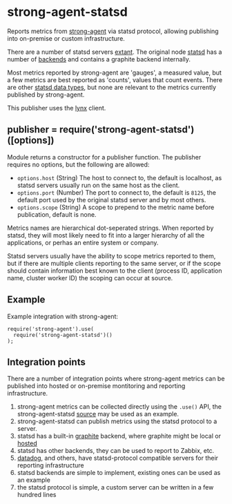# strong-agent-statsd

Reports metrics from [strong-agent](https://www.npmjs.org/package/strong-agent)
via statsd protocol, allowing publishing into on-premise or custom
infrastructure.

There are a number of statsd servers
[extant](https://github.com/etsy/statsd/wiki#server-implementations). The
original node [statsd](https://github.com/etsy/statsd) has a number
of [backends](https://github.com/etsy/statsd/wiki/Backends) and contains
a graphite backend internally.

Most metrics reported by strong-agent are 'gauges', a measured value, but a few
metrics are best reported as 'counts', values that count events. There are other
[statsd data types](https://github.com/b/statsd_spec), but none are relevant to
the metrics currently published by strong-agent.

This publisher uses the [lynx](https://www.npmjs.org/package/lynx) client.

## publisher = require('strong-agent-statsd')([options])

Module returns a constructor for a publisher function. The publisher requires
no options, but the following are allowed:

- `options.host` (String) The host to connect to, the default is localhost,
  as statsd servers usually run on the same host as the client.
- `options.port` (Number) The port to connect to, the default is `8125`, the
  default port used by the original statsd server and by most others.
- `options.scope` (String) A scope to prepend to the metric name before
  publication, default is none.
  
  
Metrics names are hierarchical dot-seperated strings. When reported by statsd,
they will most likely need to fit into a larger hierarchy of all the
applications, or perhas an entire system or company.

Statsd servers usually have the ability to scope metrics reported to them, but
if there are multiple clients reporting to the same server, or if the scope
should contain information best known to the client (process ID, application
name, cluster worker ID) the scoping can occur at source.

## Example

Example integration with strong-agent:

    require('strong-agent').use(
      require('strong-agent-statsd')()
    );

## Integration points

There are a number of integration points where strong-agent metrics can be
published into hosted or on-premise montitoring and reporting infrastructure.

1. strong-agent metrics can be collected directly using the `.use()` API, the
   strong-agent-statsd
   [source](https://github.com/strongloop/strong-agent-statsd)
   may be used as an example.
2. strong-agent-statsd can publish metrics using the statsd protocol to a
   server.
3. statsd has a built-in [graphite](http://graphite.wikidot.com/) backend, where
   graphite might be local or
   [hosted](https://www.hostedgraphite.com/)
4. statsd has other backends, they can be used to report to Zabbix, etc.
5. [datadog](http://docs.datadoghq.com/guides/basic_agent_usage/), and others,
   have statsd-protocol compatible servers for their reporting infrastructure
6. statsd backends are simple to implement, existing ones can be used as
   an example
7. the statsd protocol is simple, a custom server can be written in a few
   hundred lines
